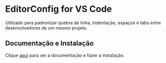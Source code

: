 # EditorConfig for VS Code

Utilizado para padronizar quebra de linha, indentação, espaços e tabs entre desenvolvedores de um mesmo projeto.

## Documentação e Instalação

Clique [aqui](https://marketplace.visualstudio.com/items?itemName=EditorConfig.EditorConfig) para ver a documentação e fazer a instalação.

